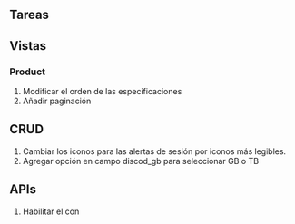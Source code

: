 ## Tareas

## Vistas
### Product
1. Modificar el orden de las especificaciones
2. Añadir paginación
## CRUD
1. Cambiar los iconos para las alertas de sesión por iconos más legibles.
2. Agregar opción en campo discod_gb para seleccionar GB o TB
## APIs
1. Habilitar el con